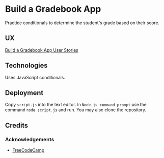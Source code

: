 # Build a Gradebook App

Practice conditionals to determine the student's grade based on their score.

## UX

[Build a Gradebook App User Stories](https://www.freecodecamp.org/learn/full-stack-developer/lab-gradebook-app/build-a-gradebook-app)

## Technologies

Uses JavaScript conditionals.

## Deployment

Copy `script.js` into the text editor.  In `Node.js command prompt` use the command `node script.js` and run.  You may also clone the repository.

## Credits

### Acknowledgements

- [FreeCodeCamp](https://www.freecodecamp.org)
